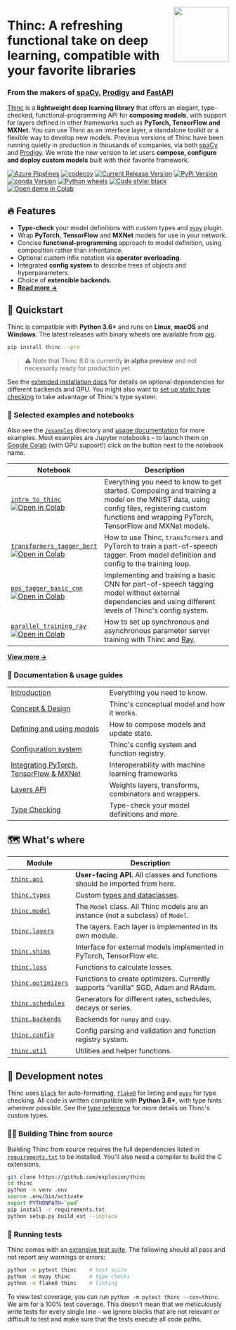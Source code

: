<a href="https://explosion.ai"><img src="https://explosion.ai/assets/img/logo.svg" width="125" height="125" align="right" /></a>

# Thinc: A refreshing functional take on deep learning, compatible with your favorite libraries

### From the makers of [spaCy](https://spacy.io), [Prodigy](https://prodi.gy) and [FastAPI](https://fastapi.tiangolo.com)

[Thinc](https://thinc.ai) is a **lightweight deep learning library** that offers an elegant,
type-checked, functional-programming API for **composing models**, with support
for layers defined in other frameworks such as **PyTorch, TensorFlow and MXNet**. You
can use Thinc as an interface layer, a standalone toolkit or a flexible way to
develop new models. Previous versions of Thinc have been running quietly in
production in thousands of companies, via both [spaCy](https://spacy.io) and
[Prodigy](https://prodi.gy). We wrote the new version to let users **compose,
configure and deploy custom models** built with their favorite framework.

[![Azure Pipelines](https://img.shields.io/azure-devops/build/explosion-ai/public/7/master.svg?logo=azure-pipelines&style=flat-square)](https://dev.azure.com/explosion-ai/public/_build?definitionId=7)
[![codecov](https://img.shields.io/codecov/c/gh/explosion/thinc?logo=codecov&logoColor=white&style=flat-square)](https://codecov.io/gh/explosion/thinc)
[![Current Release Version](https://img.shields.io/github/v/release/explosion/thinc.svg?include_prereleases&sort=semver&style=flat-square&logo=github)](https://github.com/explosion/thinc/releases)
[![PyPi Version](https://img.shields.io/pypi/v/thinc.svg?include_prereleases&sort=semver&style=flat-square&logo=pypi&logoColor=white)](https://pypi.python.org/pypi/thinc)
[![conda Version](https://img.shields.io/conda/vn/conda-forge/thinc.svg?style=flat-square&logo=conda-forge&logoColor=white)](https://anaconda.org/conda-forge/thinc)
[![Python wheels](https://img.shields.io/badge/wheels-%E2%9C%93-4c1.svg?longCache=true&style=flat-square&logo=python&logoColor=white)](https://github.com/explosion/wheelwright/releases)
[![Code style: black](https://img.shields.io/badge/code%20style-black-000000.svg?style=flat-square)](https://github.com/ambv/black)
[![Open demo in Colab][colab]][intro_to_thinc_colab]

## 🔥 Features

- **Type-check** your model definitions with custom types and [`mypy`](https://mypy.readthedocs.io/en/latest/) plugin.
- Wrap **PyTorch**, **TensorFlow** and **MXNet** models for use in your network.
- Concise **functional-programming** approach to model definition, using composition rather than inheritance.
- Optional custom infix notation via **operator overloading**.
- Integrated **config system** to describe trees of objects and hyperparameters.
- Choice of **extensible backends**.
- **[Read more &rarr;](https://thinc.ai/docs)**

## 🚀 Quickstart

Thinc is compatible with **Python 3.6+** and runs on **Linux**,
**macOS** and **Windows**. The latest releases with binary wheels are available from
[pip](https://pypi.python.org/pypi/thinc).

```bash
pip install thinc --pre
```

> ⚠️ Note that Thinc 8.0 is currently **in alpha preview** and not necessarily ready
> for production yet.

See the [extended installation docs](https://thinc.ai/docs/install#extended) for details on optional dependencies for different backends and GPU. You might also want to [set up static type checking](https://thinc.ai/docs/install#type-checking) to take advantage of Thinc's type system.

### 📓 Selected examples and notebooks

Also see the [`/examples`](examples) directory and [usage documentation](https://thinc.ai/docs) for more examples. Most examples are Jupyter notebooks – to launch them on [Google Colab](https://colab.research.google.com) (with GPU support!) click on the button next to the notebook name.

| Notebook                                                                                                              | Description                                                                                                                                                                                       |
| --------------------------------------------------------------------------------------------------------------------- | ------------------------------------------------------------------------------------------------------------------------------------------------------------------------------------------------- |
| [`intro_to_thinc`][intro_to_thinc]<br />[![Open in Colab][colab]][intro_to_thinc_colab]                               | Everything you need to know to get started. Composing and training a model on the MNIST data, using config files, registering custom functions and wrapping PyTorch, TensorFlow and MXNet models. |
| [`transformers_tagger_bert`][transformers_tagger_bert]<br />[![Open in Colab][colab]][transformers_tagger_bert_colab] | How to use Thinc, `transformers` and PyTorch to train a part-of-speech tagger. From model definition and config to the training loop.                                                             |
| [`pos_tagger_basic_cnn`][pos_tagger_basic_cnn]<br />[![Open in Colab][colab]][pos_tagger_basic_cnn_colab]             | Implementing and training a basic CNN for part-of-speech tagging model without external dependencies and using different levels of Thinc's config system.                                         |
| [`parallel_training_ray`][parallel_training_ray]<br />[![Open in Colab][colab]][parallel_training_ray_colab]          | How to set up synchronous and asynchronous parameter server training with Thinc and [Ray](https://ray.readthedocs.io/en/latest/).                                                                 |

**[View more &rarr;](examples)**

[colab]: https://gistcdn.githack.com/ines/dcf354aa71a7665ae19871d7fd14a4e0/raw/461fc1f61a7bc5860f943cd4b6bcfabb8c8906e7/colab-badge.svg
[intro_to_thinc]: examples/00_intro_to_thinc.ipynb
[intro_to_thinc_colab]: https://colab.research.google.com/github/explosion/thinc/blob/master/examples/00_intro_to_thinc.ipynb
[transformers_tagger_bert]: examples/02_transformers_tagger_bert.ipynb
[transformers_tagger_bert_colab]: https://colab.research.google.com/github/explosion/thinc/blob/master/examples/02_transformers_tagger_bert.ipynb
[pos_tagger_basic_cnn]: examples/03_pos_tagger_basic_cnn.ipynb
[pos_tagger_basic_cnn_colab]: https://colab.research.google.com/github/explosion/thinc/blob/master/examples/03_pos_tagger_basic_cnn.ipynb
[parallel_training_ray]: examples/04_parallel_training_ray.ipynb
[parallel_training_ray_colab]: https://colab.research.google.com/github/explosion/thinc/blob/master/examples/04_parallel_training_ray.ipynb

### 📖 Documentation & usage guides

|                                                                                   |                                                       |
| --------------------------------------------------------------------------------- | ----------------------------------------------------- |
| [Introduction](https://thinc.ai/docs)                                             | Everything you need to know.                          |
| [Concept & Design](https://thinc.ai/docs/concept)                                 | Thinc's conceptual model and how it works.            |
| [Defining and using models](https://thinc.ai/docs/usage-models)                   | How to compose models and update state.               |
| [Configuration system](https://thinc.ai/docs/usage-config)                        | Thinc's config system and function registry.          |
| [Integrating PyTorch, TensorFlow & MXNet](https://thinc.ai/docs/usage-frameworks) | Interoperability with machine learning frameworks     |
| [Layers API](https://thinc.ai/docs/api-layers)                                    | Weights layers, transforms, combinators and wrappers. |
| [Type Checking](https://thinc.ai/docs/usage-type-checking)                        | Type-check your model definitions and more.           |

## 🗺 What's where

| Module                                    | Description                                                                       |
| ----------------------------------------- | --------------------------------------------------------------------------------- |
| [`thinc.api`](thinc/api.py)               | **User-facing API.** All classes and functions should be imported from here.      |
| [`thinc.types`](thinc/types.py)           | Custom [types and dataclasses](https://thinc.ai/docs/api-types).                  |
| [`thinc.model`](thinc/model.py)           | The `Model` class. All Thinc models are an instance (not a subclass) of `Model`.  |
| [`thinc.layers`](thinc/layers)            | The layers. Each layer is implemented in its own module.                          |
| [`thinc.shims`](thinc/shims)              | Interface for external models implemented in PyTorch, TensorFlow etc.             |
| [`thinc.loss`](thinc/loss.py)             | Functions to calculate losses.                                                    |
| [`thinc.optimizers`](thinc/optimizers.py) | Functions to create optimizers. Currently supports "vanilla" SGD, Adam and RAdam. |
| [`thinc.schedules`](thinc/schedules.py)   | Generators for different rates, schedules, decays or series.                      |
| [`thinc.backends`](thinc/backends.py)     | Backends for `numpy` and `cupy`.                                       |
| [`thinc.config`](thinc/config.py)         | Config parsing and validation and function registry system.                       |
| [`thinc.util`](thinc/util.py)             | Utilities and helper functions.                                                   |

## 🐍 Development notes

Thinc uses [`black`](https://github.com/psf/black) for auto-formatting, [`flake8`](http://flake8.pycqa.org/en/latest/) for linting and [`mypy`](https://mypy.readthedocs.io/en/latest/) for type checking. All code is written compatible with **Python 3.6+**, with type hints wherever possible. See the [type reference](https://thinc.ai/docs/api-types) for more details on Thinc's custom types.

### 👷‍♀️ Building Thinc from source

Building Thinc from source requires the full dependencies listed in [`requirements.txt`](requirements.txt) to be installed. You'll also need a compiler to build the C extensions.

```bash
git clone https://github.com/explosion/thinc
cd thinc
python -m venv .env
source .env/bin/activate
export PYTHONPATH=`pwd`
pip install -r requirements.txt
python setup.py build_ext --inplace
```

### 🚦 Running tests

Thinc comes with an [extensive test suite](thinc/tests). The following should all pass and not report any warnings or errors:

```bash
python -m pytest thinc    # test suite
python -m mypy thinc      # type checks
python -m flake8 thinc    # linting
```

To view test coverage, you can run `python -m pytest thinc --cov=thinc`. We aim for a 100% test coverage. This doesn't mean that we meticulously write tests for every single line – we ignore blocks that are not relevant or difficult to test and make sure that the tests execute all code paths.
